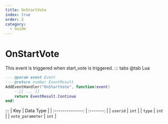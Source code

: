 ```yaml
---
title: OnStartVote
index: true
order: 2
category:
  - Guide
---
```


# OnStartVote
This event is triggered when start_vote is triggered.
::: tabs
@tab Lua
```lua
--- @param event Event
--- @return number EventResult
AddEventHandler("OnStartVote", function(event)
    --[[ ... ]]
    return EventResult.Continue
end)
```

:::
|        Key       | Data Type |
| :--------------: | :-------: |
|     `userid`     |   `int`   |
|      `type`      |   `int`   |
| `vote_parameter` |   `int`   |